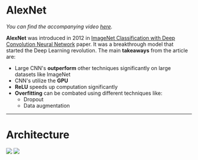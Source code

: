 # AlexNet

*You can find the accompanying video [here](https://www.youtube.com/watch?v=3uNu5x2wZ5s&t=817s).*


__AlexNet__ was introduced in 2012 in [ImageNet Classification with Deep Convolution Neural Network](https://proceedings.neurips.cc/paper/2012/file/c399862d3b9d6b76c8436e924a68c45b-Paper.pdf) paper. It was a breakthrough model that started the Deep Learning revolution. The main __takeaways__ from the article are: 
- Large CNN's __outperform__ other techniques significantly on large datasets like ImageNet
- CNN's utilize the __GPU__
- __ReLU__ speeds up computation significantly
- __Overfitting__ can be combated using different techniques like:
  * Dropout
  * Data augmentation

----
# Architecture
![](https://github.com/maciejbalawejder/DeepLearning-collection/blob/main/ConvNets/AlexNet/architecture.png)
![](https://github.com/maciejbalawejder/DeepLearning-collection/blob/main/ConvNets/AlexNet/volumes.png)


